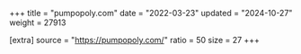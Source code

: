 +++
title = "pumpopoly.com"
date = "2022-03-23"
updated = "2024-10-27"
weight = 27913

[extra]
source = "https://pumpopoly.com/"
ratio = 50
size = 27
+++
